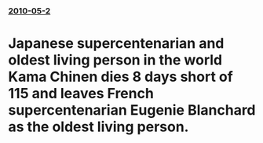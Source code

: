 ### [2010-05-2](/news/2010/05/2/index.md)

# Japanese supercentenarian and oldest living person in the world Kama Chinen dies 8 days short of 115 and leaves French supercentenarian Eugenie Blanchard as the oldest living person.



